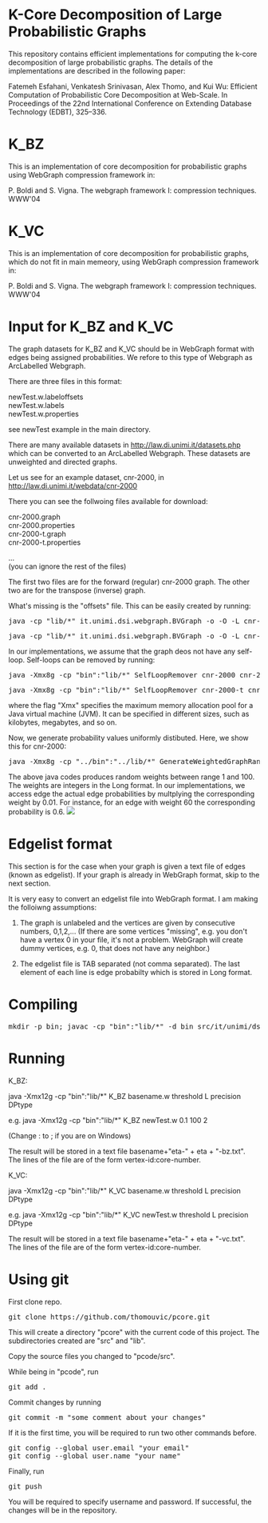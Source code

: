 # K-Core Decomposition of Large Probabilistic Graphs
This repository contains efficient implementations for computing the k-core decomposition of large probabilistic graphs. The details of the implementations are described in the following paper:

Fatemeh Esfahani, Venkatesh Srinivasan, Alex Thomo, and Kui Wu: Efficient Computation of Probabilistic Core Decomposition at
Web-Scale. In Proceedings of the 22nd International Conference on Extending Database Technology (EDBT), 325–336. 

# K_BZ
This is an implementation of core decomposition for probabilistic graphs using WebGraph compression framework in:

P. Boldi and S. Vigna. The webgraph framework I: compression techniques. WWW'04

# K_VC
This is an implementation of core decomposition for probabilistic graphs, which do not fit in main memeory, using WebGraph compression framework in:

P. Boldi and S. Vigna. The webgraph framework I: compression techniques. WWW'04

# Input for K_BZ and K_VC
The graph datasets for K_BZ and K_VC should be in WebGraph format with edges being assigned probabilities. We refore to this type of Webgraph as ArcLabelled Webgraph. 

There are three files in this format:

newTest.w.labeloffsets<br/>
newTest.w.labels<br/>
newTest.w.properties<br/>

see newTest example in the main directory. 

There are many available datasets in http://law.di.unimi.it/datasets.php which can be converted to an ArcLabelled Webgraph. These datasets are unweighted and directed graphs.

Let us see for an example dataset, cnr-2000, in http://law.di.unimi.it/webdata/cnr-2000

There you can see the follwoing files available for download:

cnr-2000.graph<br/>
cnr-2000.properties<br/>
cnr-2000-t.graph<br/>
cnr-2000-t.properties

...<br/>
(you can ignore the rest of the files)

The first two files are for the forward (regular) cnr-2000 graph. The other two are for the transpose (inverse) graph. 

What's missing is the "offsets" file. This can be easily created by running:

<pre>
java -cp "lib/*" it.unimi.dsi.webgraph.BVGraph -o -O -L cnr-2000
</pre>
<pre>
java -cp "lib/*" it.unimi.dsi.webgraph.BVGraph -o -O -L cnr-2000-t
</pre>

In our implementations, we assume that the graph deos not have any self-loop. Self-loops can be removed by running:
<pre>
java -Xmx8g -cp "bin":"lib/*" SelfLoopRemover cnr-2000 cnr-2000
</pre>
<pre>
java -Xmx8g -cp "bin":"lib/*" SelfLoopRemover cnr-2000-t cnr-2000-t
</pre>
where the flag "Xmx" specifies the maximum memory allocation pool for a Java virtual machine (JVM). It can be specified in different sizes, such as kilobytes, megabytes, and so on.

Now, we generate probability values uniformly distibuted. Here, we show this for cnr-2000:
<pre>
java -Xmx8g -cp "../bin":"../lib/*" GenerateWeightedGraphRandomLong cnr-2000 1 100
</pre>
The above java codes produces random weights between range 1 and 100. The weights are integers in the Long format. In our implementations, we access edge the actual edge probabilities by multplying the corresponding weight by 0.01. For instance, for an edge with weight 60 the corresponding probability is 0.6. 
<img src="https://render.githubusercontent.com/render/math?math= 60 *e^{i \pi} = -1">




# Edgelist format
This section is for the case when your graph is given a text file of edges (known as edgelist). If your graph is already in WebGraph format, skip to the next section.

It is very easy to convert an edgelist file into WebGraph format. I am making the folloiwng assumptions:

1) The graph is unlabeled and the vertices are given by consecutive numbers, 0,1,2,...
(If there are some vertices "missing", e.g. you don't have a vertex 0 in your file, it's not a problem. WebGraph will create dummy vertices, e.g. 0, that does not have any neighbor.)

2) The edgelist file is TAB separated (not comma separated). The last element of each line is edge probabilty which is stored in Long format.

# Compiling

<pre>
mkdir -p bin; javac -cp "bin":"lib/*" -d bin src/it/unimi/dsi/webgraph/labelling/*.java src/*.java
</pre>

# Running
K_BZ:

java -Xmx12g -cp "bin":"lib/*" K_BZ basename.w threshold L precision DPtype 

e.g.
java -Xmx12g -cp "bin":"lib/*" K_BZ newTest.w 0.1 100 2 

(Change : to ; if you are on Windows)

The result will be stored in a text file basename+"eta-" + eta + "-bz.txt". The lines of the file are of the form vertex-id:core-number.

K_VC:

java -Xmx12g -cp "bin":"lib/*" K_VC basename.w threshold L precision DPtype 

e.g.
java -Xmx12g -cp "bin":"lib/*" K_VC newTest.w threshold L precision DPtype 

The result will be stored in a text file basename+"eta-" + eta + "-vc.txt". The lines of the file are of the form vertex-id:core-number.

# Using git
First clone repo.

<pre>
git clone https://github.com/thomouvic/pcore.git
</pre>

This will create a directory "pcore" with the current code of this project. The subdirectories created are "src" and "lib". 

Copy the source files you changed to "pcode/src". 

While being in "pcode", run 
<pre>
git add .
</pre>

Commit changes by running
<pre>
git commit -m "some comment about your changes"
</pre>
If it is the first time, you will be required to run two other commands before. 
<pre>
git config --global user.email "your email"
git config --global user.name "your name"
</pre>

Finally, run
<pre>
git push
</pre>

You will be required to specify username and password. 
If successful, the changes will be in the repository.

